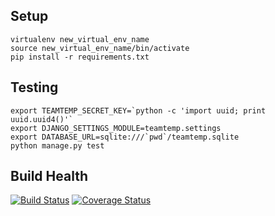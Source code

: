 Setup
-----

```
virtualenv new_virtual_env_name
source new_virtual_env_name/bin/activate
pip install -r requirements.txt
```

Testing
-------

```
export TEAMTEMP_SECRET_KEY=`python -c 'import uuid; print uuid.uuid4()'`
export DJANGO_SETTINGS_MODULE=teamtemp.settings
export DATABASE_URL=sqlite:///`pwd`/teamtemp.sqlite
python manage.py test
```

Build Health
-----------
[![Build Status](https://travis-ci.org/travisjwarren/teamtemp.svg)](https://travis-ci.org/travisjwarren/teamtemp)
[![Coverage Status](https://coveralls.io/repos/travisjwarren/teamtemp/badge.png)](https://coveralls.io/r/travisjwarren/teamtemp)
